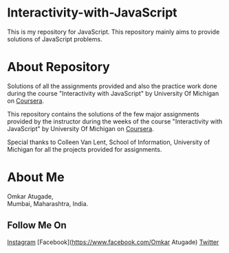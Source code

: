 # Interactivity-with-JavaScript
   This is my repository for JavaScript. This repository mainly aims to provide solutions of JavaScript problems.

  
# About Repository
  Solutions of all the assignments provided and also the practice work done during the course "Interactivity with JavaScript" by University Of Michigan on [Coursera](https://www.google.com/search?q=coursera&oq=co&aqs=chrome.1.69i57j69i59j0l2j69i60l4.13291j0j1&sourceid=chrome&ie=UTF-8).

  This repository contains the solutions of the few major assignments provided by the instructor during the weeks of the course "Interactivity with JavaScript" by University Of Michigan on [Coursera](https://www.google.com/search?q=coursera&oq=co&aqs=chrome.1.69i57j69i59j0l2j69i60l4.13291j0j1&sourceid=chrome&ie=UTF-8).

  Special thanks to Colleen Van Lent, School of Information, University of Michigan for all the projects provided for assignments.
  
# About Me

  Omkar Atugade,<br>
  Mumbai, Maharashtra, India.
    
## Follow Me On<br>
  [Instagram](https://www.instagram.com/omi_atugade)
  [Facebook](https://www.facebook.com/Omkar Atugade)
  [Twitter](https://www.twitter.com/Atugade-Omkar)
